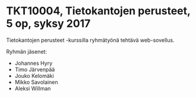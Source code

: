 ﻿# TKT10004, Tietokantojen perusteet, 5 op, syksy 2017

Tietokantojen perusteet -kurssilla ryhmätyönä tehtävä web-sovellus.

Ryhmän jäsenet:
- Johannes Hyry
- Timo Järvenpää
- Jouko Kelomäki
- Mikko Savolainen
- Aleksi Willman
